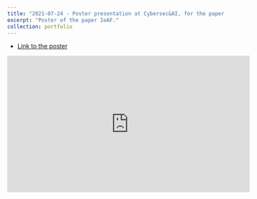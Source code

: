 ```yaml
---
title: "2021-07-24 - Poster presentation at Cybersec&AI, for the paper Indicators of Attack Failure: Debugging and Improving Optimization of Adversarial Examples"
excerpt: "Poster of the paper IoAF."
collection: portfolio
---
```


* [Link to the poster](http://maurapintor.github.io/files/2021_CybersecAI_IoF.pdf)

<iframe width="560" height="315" src="https://www.youtube.com/embed/WFxl3nJyMXY?start=7573" title="YouTube video player" frameborder="0" allow="accelerometer; autoplay; clipboard-write; encrypted-media; gyroscope; picture-in-picture" allowfullscreen></iframe>